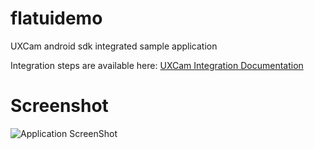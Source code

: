 flatuidemo
==========

UXCam android sdk integrated sample application 

Integration steps are available here: [UXCam Integration Documentation](http://uxcam.com/docs)



Screenshot
===========
![Application ScreenShot](https://raw.github.com/uxcam-android/flatuidemo/master/screenshot_1.png)
